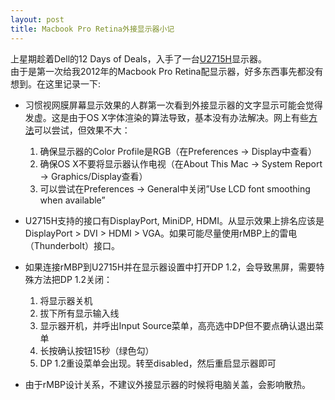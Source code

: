 ```yaml
---
layout: post
title: Macbook Pro Retina外接显示器小记
---
```


上星期趁着Dell的12 Days of Deals，入手了一台[U2715H](http://accessories.us.dell.com/sna/productdetail.aspx?c=ca&cs=cadhs1&l=en&sku=210-ADKB)显示器。  
由于是第一次给我2012年的Macbook Pro Retina配显示器，好多东西事先都没有想到。在这里记录一下:

* 习惯视网膜屏幕显示效果的人群第一次看到外接显示器的文字显示可能会觉得发虚。这是由于OS X字体渲染的算法导致，基本没有办法解决。网上有些[方法](http://www.ireckon.net/2013/03/force-rgb-mode-in-mac-os-x-to-fix-the-picture-quality-of-an-external-monitor)可以尝试，但效果不大：
    1. 确保显示器的Color Profile是RGB（在Preferences -&gt; Display中查看）
    2. 确保OS X不要将显示器认作电视（在About This Mac -&gt; System Report -&gt; Graphics/Display查看）
    3. 可以尝试在Preferences -&gt; General中关闭”Use LCD font smoothing when available”

* U2715H支持的接口有DisplayPort, MiniDP, HDMI。从显示效果上排名应该是DisplayPort &gt; DVI &gt; HDMI &gt; VGA。如果可能尽量使用rMBP上的雷电（Thunderbolt）接口。
* 如果连接rMBP到U2715H并在显示器设置中打开DP 1.2，会导致黑屏，需要特殊方法把DP 1.2关闭：
    1. 将显示器关机
    2. 拔下所有显示输入线
    3. 显示器开机，并呼出Input Source菜单，高亮选中DP但不要点确认退出菜单
    4. 长按确认按钮15秒（绿色勾）
    5. DP 1.2重设菜单会出现。转至disabled，然后重启显示器即可

* 由于rMBP设计关系，不建议外接显示器的时候将电脑关盖，会影响散热。